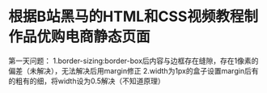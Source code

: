 # 根据B站黑马的HTML和CSS视频教程制作品优购电商静态页面
第一天问题：
  1.border-sizing:border-box后内容与边框存在缝隙，存在1像素的偏差（未解决），无法解决后用margin修正
  2.width为1px的盒子设置margin后有的粗有的细，将width设为0.5解决（不知道原理）
